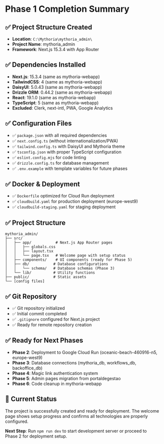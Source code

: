 # Phase 1 Completion Summary

## ✅ Project Structure Created
- **Location**: `C:\Mythoria\mythoria_admin\`
- **Project Name**: mythoria_admin
- **Framework**: Next.js 15.3.4 with App Router

## ✅ Dependencies Installed
- **Next.js**: 15.3.4 (same as mythoria-webapp)
- **TailwindCSS**: 4 (same as mythoria-webapp)
- **DaisyUI**: 5.0.43 (same as mythoria-webapp)  
- **Drizzle ORM**: 0.44.2 (same as mythoria-webapp)
- **React**: 19.1.0 (same as mythoria-webapp)
- **TypeScript**: 5 (same as mythoria-webapp)
- **Excluded**: Clerk, next-intl, PWA, Google Analytics

## ✅ Configuration Files
- ✅ `package.json` with all required dependencies
- ✅ `next.config.ts` (without internationalization/PWA)
- ✅ `tailwind.config.ts` with DaisyUI and Mythoria theme
- ✅ `tsconfig.json` with proper TypeScript configuration
- ✅ `eslint.config.mjs` for code linting
- ✅ `drizzle.config.ts` for database management
- ✅ `.env.example` with template variables for future phases

## ✅ Docker & Deployment
- ✅ `Dockerfile` optimized for Cloud Run deployment
- ✅ `cloudbuild.yaml` for production deployment (europe-west9)
- ✅ `cloudbuild-staging.yaml` for staging deployment

## ✅ Project Structure
```
mythoria_admin/
├── src/
│   ├── app/           # Next.js App Router pages
│   │   ├── globals.css
│   │   ├── layout.tsx
│   │   └── page.tsx   # Welcome page with setup status
│   ├── components/    # UI components (ready for Phase 5)
│   ├── db/           # Database configurations
│   │   └── schema/   # Database schemas (Phase 3)
│   └── lib/          # Utility functions
├── public/           # Static assets
└── [config files]
```

## ✅ Git Repository
- ✅ Git repository initialized
- ✅ Initial commit completed
- ✅ `.gitignore` configured for Next.js project
- ✅ Ready for remote repository creation

## ✅ Ready for Next Phases
- **Phase 2**: Deployment to Google Cloud Run (oceanic-beach-460916-n5, europe-west9)
- **Phase 3**: Database connections (mythoria_db, workflows_db, backoffice_db)
- **Phase 4**: Magic link authentication system
- **Phase 5**: Admin pages migration from portaldegestao
- **Phase 6**: Code cleanup in mythoria-webapp

## 🎯 Current Status
The project is successfully created and ready for deployment. The welcome page shows setup progress and confirms all technologies are properly configured.

**Next Step**: Run `npm run dev` to start development server or proceed to Phase 2 for deployment setup.

